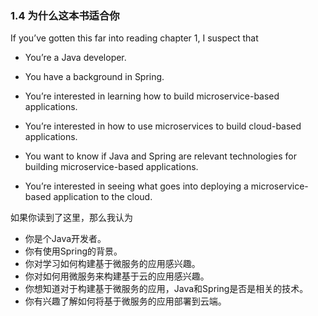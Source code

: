 ### 1.4 为什么这本书适合你

If you’ve gotten this far into reading chapter 1, I suspect that

* You’re a Java developer.

* You have a background in Spring.

* You’re interested in learning how to build microservice-based applications.

* You’re interested in how to use microservices to build cloud-based applications.

* You want to know if Java and Spring are relevant technologies for building microservice-based applications.

* You’re interested in seeing what goes into deploying a microservice-based application to the cloud.

如果你读到了这里，那么我认为

* 你是个Java开发者。
* 你有使用Spring的背景。
* 你对学习如何构建基于微服务的应用感兴趣。
* 你对如何用微服务来构建基于云的应用感兴趣。
* 你想知道对于构建基于微服务的应用，Java和Spring是否是相关的技术。
* 你有兴趣了解如何将基于微服务的应用部署到云端。



